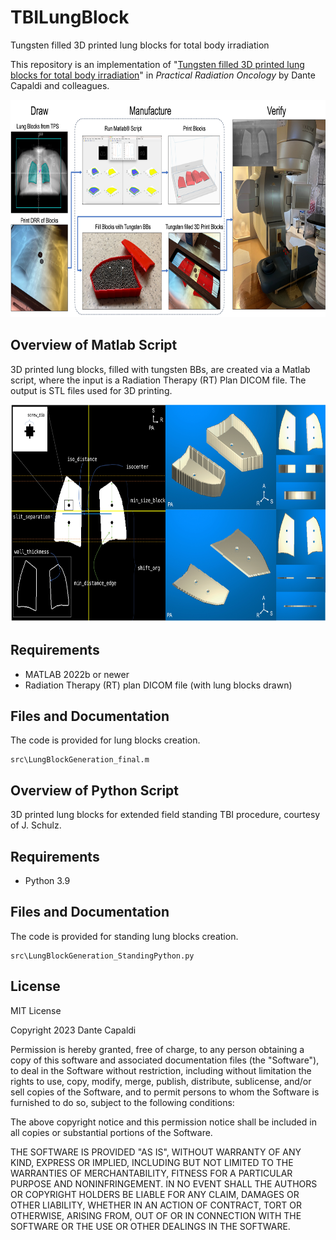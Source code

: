 # TBILungBlock
Tungsten filled 3D printed lung blocks for total body irradiation

This repository is an implementation of "[Tungsten filled 3D printed lung blocks for total body irradiation](https://capaldi.ucsf.edu)" in _Practical Radiation Oncology_ by Dante Capaldi and colleagues.

<p align="center">
  <img width="720" height="348" src="https://github.com/capaldid/TBILungBlock/blob/main/3DTBILungBlocks.jpg">
</p>

## Overview of Matlab Script

3D printed lung blocks, filled with tungsten BBs, are created via a Matlab script, where the input is a Radiation Therapy (RT) Plan DICOM file.  The output is STL files used for 3D printing.

<p align="center">
  <img width="720" height="348" src="https://github.com/capaldid/TBILungBlock/blob/main/MatlabScriptOverview.jpg">
</p>

## Requirements

- MATLAB 2022b or newer
- Radiation Therapy (RT) plan DICOM file (with lung blocks drawn)


## Files and Documentation

The code is provided for lung blocks creation.

```
src\LungBlockGeneration_final.m
```

## Overview of Python Script

3D printed lung blocks for extended field standing TBI procedure, courtesy of J. Schulz.

## Requirements

- Python 3.9

## Files and Documentation

The code is provided for standing lung blocks creation.

```
src\LungBlockGeneration_StandingPython.py
```

## License

MIT License

Copyright 2023 Dante Capaldi

Permission is hereby granted, free of charge, to any person obtaining a copy of this software and associated documentation files (the "Software"), to deal in the Software without restriction, including without limitation the rights to use, copy, modify, merge, publish, distribute, sublicense, and/or sell copies of the Software, and to permit persons to whom the Software is furnished to do so, subject to the following conditions:

The above copyright notice and this permission notice shall be included in all copies or substantial portions of the Software.

THE SOFTWARE IS PROVIDED "AS IS", WITHOUT WARRANTY OF ANY KIND, EXPRESS OR IMPLIED, INCLUDING BUT NOT LIMITED TO THE WARRANTIES OF MERCHANTABILITY, FITNESS FOR A PARTICULAR PURPOSE AND NONINFRINGEMENT. IN NO EVENT SHALL THE AUTHORS OR COPYRIGHT HOLDERS BE LIABLE FOR ANY CLAIM, DAMAGES OR OTHER LIABILITY, WHETHER IN AN ACTION OF CONTRACT, TORT OR OTHERWISE, ARISING FROM, OUT OF OR IN CONNECTION WITH THE SOFTWARE OR THE USE OR OTHER DEALINGS IN THE SOFTWARE.

